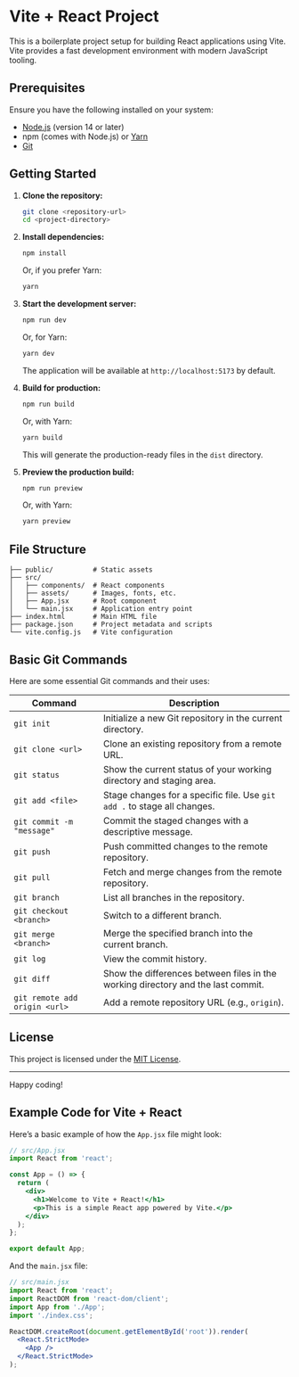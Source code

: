 # Vite + React Project

This is a boilerplate project setup for building React applications using Vite. Vite provides a fast development environment with modern JavaScript tooling.

## Prerequisites

Ensure you have the following installed on your system:

- [Node.js](https://nodejs.org/) (version 14 or later)
- npm (comes with Node.js) or [Yarn](https://yarnpkg.com/)
- [Git](https://git-scm.com/)

## Getting Started

1. **Clone the repository:**
   ```bash
   git clone <repository-url>
   cd <project-directory>
   ```

2. **Install dependencies:**
   ```bash
   npm install
   ```
   Or, if you prefer Yarn:
   ```bash
   yarn
   ```

3. **Start the development server:**
   ```bash
   npm run dev
   ```
   Or, for Yarn:
   ```bash
   yarn dev
   ```
   The application will be available at `http://localhost:5173` by default.

4. **Build for production:**
   ```bash
   npm run build
   ```
   Or, with Yarn:
   ```bash
   yarn build
   ```
   This will generate the production-ready files in the `dist` directory.

5. **Preview the production build:**
   ```bash
   npm run preview
   ```
   Or, with Yarn:
   ```bash
   yarn preview
   ```

## File Structure

```
├── public/          # Static assets
├── src/
│   ├── components/  # React components
│   ├── assets/      # Images, fonts, etc.
│   ├── App.jsx      # Root component
│   └── main.jsx     # Application entry point
├── index.html       # Main HTML file
├── package.json     # Project metadata and scripts
└── vite.config.js   # Vite configuration
```

## Basic Git Commands

Here are some essential Git commands and their uses:

| Command | Description |
|---------|-------------|
| `git init` | Initialize a new Git repository in the current directory. |
| `git clone <url>` | Clone an existing repository from a remote URL. |
| `git status` | Show the current status of your working directory and staging area. |
| `git add <file>` | Stage changes for a specific file. Use `git add .` to stage all changes. |
| `git commit -m "message"` | Commit the staged changes with a descriptive message. |
| `git push` | Push committed changes to the remote repository. |
| `git pull` | Fetch and merge changes from the remote repository. |
| `git branch` | List all branches in the repository. |
| `git checkout <branch>` | Switch to a different branch. |
| `git merge <branch>` | Merge the specified branch into the current branch. |
| `git log` | View the commit history. |
| `git diff` | Show the differences between files in the working directory and the last commit. |
| `git remote add origin <url>` | Add a remote repository URL (e.g., `origin`). |

## License

This project is licensed under the [MIT License](LICENSE).

---

Happy coding!

## Example Code for Vite + React

Here’s a basic example of how the `App.jsx` file might look:

```jsx
// src/App.jsx
import React from 'react';

const App = () => {
  return (
    <div>
      <h1>Welcome to Vite + React!</h1>
      <p>This is a simple React app powered by Vite.</p>
    </div>
  );
};

export default App;
```

And the `main.jsx` file:

```jsx
// src/main.jsx
import React from 'react';
import ReactDOM from 'react-dom/client';
import App from './App';
import './index.css';

ReactDOM.createRoot(document.getElementById('root')).render(
  <React.StrictMode>
    <App />
  </React.StrictMode>
);
```

